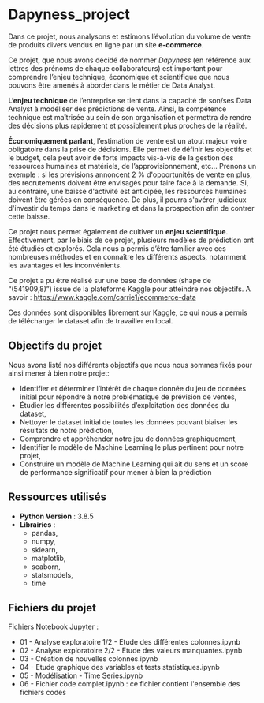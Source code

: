 # Dapyness_project


Dans ce projet, nous analysons et estimons l’évolution du volume de vente de produits divers vendus en ligne par un site **e-commerce**.

Ce projet, que nous avons décidé de nommer *Dapyness* (en référence aux lettres des prénoms de chaque collaborateurs) est important pour comprendre l’enjeu technique, économique et scientifique que nous pouvons être amenés à aborder dans le métier de Data Analyst. 

**L’enjeu technique** de l’entreprise se tient dans la capacité de son/ses Data Analyst à modéliser des prédictions de vente. Ainsi, la compétence technique est maîtrisée au sein de son organisation et permettra de rendre des décisions plus rapidement et possiblement plus proches de la réalité.

**Économiquement parlant**, l’estimation de vente est un atout majeur voire obligatoire dans la prise de décisions. Elle permet de définir les objectifs et le budget, cela peut avoir de forts impacts vis-à-vis de la gestion des ressources humaines et matériels, de l’approvisionnement, etc… Prenons un exemple : si les prévisions annoncent 2 % d'opportunités de vente en plus, des recrutements doivent être envisagés pour faire face à la demande. Si, au contraire, une baisse d'activité est anticipée, les ressources humaines doivent être gérées en conséquence. De plus, il pourra s'avérer judicieux d'investir du temps dans le marketing et dans la prospection afin de contrer cette baisse. 

Ce projet nous permet également de cultiver un **enjeu scientifique**. Effectivement, par le biais de ce projet, plusieurs modèles de prédiction ont été étudiés et explorés. Cela nous a permis d’être familier avec ces nombreuses méthodes et en connaître les différents aspects, notamment les avantages et les inconvénients.

Ce projet a pu être réalisé sur une base de données (shape de “(541909,8)”) issue de la plateforme Kaggle pour atteindre nos objectifs. A savoir : https://www.kaggle.com/carrie1/ecommerce-data 

Ces données sont disponibles librement sur Kaggle, ce qui nous a permis de télécharger le dataset afin de travailler en local. 

## Objectifs du projet

Nous avons listé nos différents objectifs que nous nous sommes fixés pour ainsi mener à bien notre projet:

* Identifier et déterminer l’intérêt de chaque donnée du jeu de données initial pour répondre à notre problématique de prévision de ventes,
* Étudier les différentes possibilités d’exploitation des données du dataset,
* Nettoyer le dataset initial de toutes les données pouvant biaiser les résultats de notre prédiction,
* Comprendre et appréhender notre jeu de données graphiquement,
* Identifier le modèle de Machine Learning le plus pertinent pour notre projet,
* Construire un modèle de Machine Learning qui ait du sens et un score de performance significatif pour mener à bien la prédiction


## Ressources utilisés

* **Python Version** : 3.8.5
* **Librairies** :
  * pandas,
  * numpy,
  * sklearn,
  * matplotlib,
  * seaborn,
  * statsmodels,
  * time

## Fichiers du projet

Fichiers Notebook Jupyter :

* 01 - Analyse exploratoire 1/2 - Etude des différentes colonnes.ipynb
* 02 - Analyse exploratoire 2/2 - Etude des valeurs manquantes.ipynb
* 03 - Création de nouvelles colonnes.ipynb
* 04 - Etude graphique des variables et tests statistiques.ipynb
* 05 - Modélisation - Time Series.ipynb
* 06 - Fichier code complet.ipynb : ce fichier contient l'ensemble des fichiers codes 
